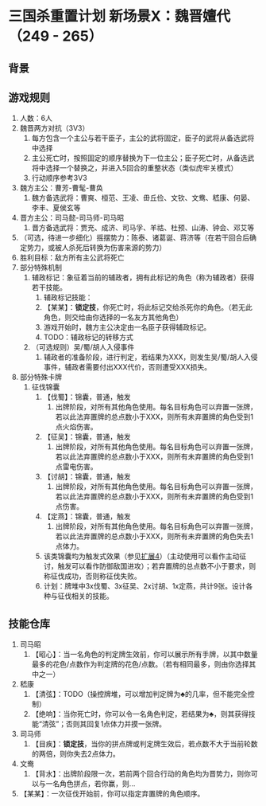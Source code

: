 # 三国杀重置计划 新场景X：魏晋嬗代（249 - 265）

## 背景

## 游戏规则

1. 人数：6人
2. 魏晋两方对抗（3V3）
    1. 每方包含一个主公与若干臣子，主公的武将固定，臣子的武将从备选武将中选择
    2. 主公死亡时，按照固定的顺序替换为下一位主公；臣子死亡时，从备选武将中选择一个替换之，并进入5回合的重整状态（类似虎牢关模式）
    3. 行动顺序参考3V3
3. 魏方主公：曹芳-曹髦-曹奂
    1. 魏方备选武将：曹爽、桓范、王凌、毌丘俭、文钦、文鸯、嵇康、何晏、李丰、夏侯玄等
4. 晋方主公：司马懿-司马师-司马昭
    1. 晋方备选武将：贾充、成济、司马孚、羊祜、杜预、山涛、钟会、邓艾等
5. （可选，待进一步细化）摇摆势力：陈泰、诸葛诞、蒋济等（在若干回合后确定势力，或被人杀死后转换为伤害来源的势力）
6. 胜利目标：敌方所有主公武将死亡
7. 部分特殊机制
    1. 辅政标记：象征着当前的辅政者，拥有此标记的角色（称为辅政者）获得若干技能。
        1. 辅政标记技能：
        2. 【某某】：**锁定技**，你死亡时，将此标记交给杀死你的角色。（若无此角色，则交给由你选择的一名友方其他角色）
        3. 游戏开始时，魏方主公决定由一名臣子获得辅政标记。
        4. TODO：辅政标记的转移方式
    2. （可选规则）吴/蜀/胡人入侵事件
        1. 辅政者的准备阶段，进行判定，若结果为XXX，则发生吴/蜀/胡人入侵事件，辅政者需要付出XXX代价，否则遭受XXX损失。
8. 部分特殊卡牌
    1.  征伐锦囊
        1. 【伐蜀】：锦囊，普通，触发
            1. 出牌阶段，对所有其他角色使用。每名目标角色可以弃置一张牌，若以此法弃置牌的总点数小于XXX，则所有未弃置牌的角色受到1点火焰伤害。
        2. 【征吴】：锦囊，普通，触发
            1. 出牌阶段，对所有其他角色使用。每名目标角色可以弃置一张牌，若以此法弃置牌的总点数小于XXX，则所有未弃置牌的角色受到1点雷电伤害。
        3. 【讨胡】：锦囊，普通，触发
            1. 出牌阶段，对所有其他角色使用。每名目标角色可以弃置一张牌，若以此法弃置牌的总点数小于XXX，则所有未弃置牌的角色受到1点伤害。
        4. 【定燕】：锦囊，普通，触发
            1. 出牌阶段，对所有其他角色使用。每名目标角色可以弃置一张牌，若以此法弃置牌的总点数小于XXX，则所有未弃置牌的角色失去1点体力。
        5. 该类锦囊均为触发式效果（参见[扩展4](../ext-main/ext4.md#新概念)）（主动使用可以看作主动征讨，触发可以看作防御敌国进攻）；若弃置牌的总点数不小于要求，则称征伐成功，否则称征伐失败。
        6. 计划：牌堆中3x伐蜀、3x征吴、2x讨胡、1x定燕，共计9张。设计各种与征伐相关的技能。

## 技能仓库

1. 司马昭
    1. 【昭心】：当一名角色的判定牌生效前，你可以展示所有手牌，以其中数量最多的花色/点数作为判定牌的花色/点数。（若有相同最多，则由你选择其中之一）
2. 嵇康
    1. 【清弦】：TODO（操控牌堆，可以增加判定牌为♣的几率，但不能完全控制）
    2. 【绝响】：当你死亡时，你可以令一名角色判定，若结果为♣，则其获得技能“清弦”；否则其回复1点体力并摸一张牌。
3. 司马师
    1. 【目疾】：**锁定技**，当你的拼点牌或判定牌生效后，若点数不大于当前轮数的两倍，则你失去2点体力。
4. 文鸯
    1. 【背水】：出牌阶段限一次，若前两个回合行动的角色均为晋势力，则你可以与一名角色拼点，若你赢，则...
5. 【某某】：一次征伐开始前，你可以指定弃置牌的角色顺序。